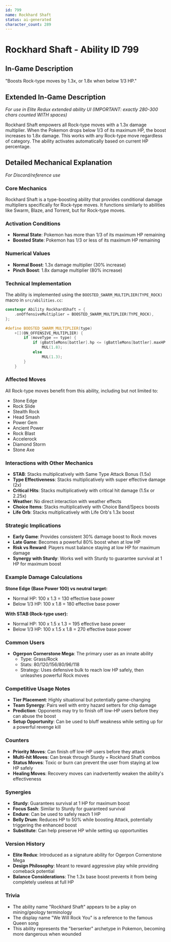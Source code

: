 ```yaml
---
id: 799
name: Rockhard Shaft
status: ai-generated
character_count: 289
---
```


# Rockhard Shaft - Ability ID 799

## In-Game Description
"Boosts Rock-type moves by 1.3x, or 1.8x when below 1/3 HP."

## Extended In-Game Description
*For use in Elite Redux extended ability UI (IMPORTANT: exactly 280-300 chars counted WITH spaces)*

Rockhard Shaft empowers all Rock-type moves with a 1.3x damage multiplier. When the Pokemon drops below 1/3 of its maximum HP, the boost increases to 1.8x damage. This works with any Rock-type move regardless of category. The ability activates automatically based on current HP percentage.

## Detailed Mechanical Explanation
*For Discord/reference use*

### Core Mechanics
Rockhard Shaft is a type-boosting ability that provides conditional damage multipliers specifically for Rock-type moves. It functions similarly to abilities like Swarm, Blaze, and Torrent, but for Rock-type moves.

### Activation Conditions
- **Normal State**: Pokemon has more than 1/3 of its maximum HP remaining
- **Boosted State**: Pokemon has 1/3 or less of its maximum HP remaining

### Numerical Values
- **Normal Boost**: 1.3x damage multiplier (30% increase)
- **Pinch Boost**: 1.8x damage multiplier (80% increase)

### Technical Implementation
The ability is implemented using the `BOOSTED_SWARM_MULTIPLIER(TYPE_ROCK)` macro in `src/abilities.cc`:

```cpp
constexpr Ability RockhardShaft = {
    .onOffensiveMultiplier = BOOSTED_SWARM_MULTIPLIER(TYPE_ROCK),
};

#define BOOSTED_SWARM_MULTIPLIER(type)                                       \
    +[](ON_OFFENSIVE_MULTIPLIER) {                                           \
        if (moveType == type) {                                              \
            if (gBattleMons[battler].hp <= (gBattleMons[battler].maxHP / 3)) \
                MUL(1.8);                                                    \
            else                                                             \
                MUL(1.3);                                                    \
        }                                                                    \
    }
```

### Affected Moves
All Rock-type moves benefit from this ability, including but not limited to:
- Stone Edge
- Rock Slide
- Stealth Rock
- Head Smash
- Power Gem
- Ancient Power
- Rock Blast
- Accelerock
- Diamond Storm
- Stone Axe

### Interactions with Other Mechanics
- **STAB**: Stacks multiplicatively with Same Type Attack Bonus (1.5x)
- **Type Effectiveness**: Stacks multiplicatively with super effective damage (2x)
- **Critical Hits**: Stacks multiplicatively with critical hit damage (1.5x or 2.25x)
- **Weather**: No direct interaction with weather effects
- **Choice Items**: Stacks multiplicatively with Choice Band/Specs boosts
- **Life Orb**: Stacks multiplicatively with Life Orb's 1.3x boost

### Strategic Implications
- **Early Game**: Provides consistent 30% damage boost to Rock moves
- **Late Game**: Becomes a powerful 80% boost when at low HP
- **Risk vs Reward**: Players must balance staying at low HP for maximum damage
- **Synergy with Sturdy**: Works well with Sturdy to guarantee survival at 1 HP for maximum boost

### Example Damage Calculations
**Stone Edge (Base Power 100) vs neutral target:**
- Normal HP: 100 x 1.3 = 130 effective base power
- Below 1/3 HP: 100 x 1.8 = 180 effective base power

**With STAB (Rock-type user):**
- Normal HP: 100 x 1.5 x 1.3 = 195 effective base power
- Below 1/3 HP: 100 x 1.5 x 1.8 = 270 effective base power

### Common Users
- **Ogerpon Cornerstone Mega**: The primary user as an innate ability
  - Type: Grass/Rock
  - Stats: 80/120/156/80/96/118
  - Strategy: Uses defensive bulk to reach low HP safely, then unleashes powerful Rock moves

### Competitive Usage Notes
- **Tier Placement**: Highly situational but potentially game-changing
- **Team Synergy**: Pairs well with entry hazard setters for chip damage
- **Prediction**: Opponents may try to finish off low-HP users before they can abuse the boost
- **Setup Opportunity**: Can be used to bluff weakness while setting up for a powerful revenge kill

### Counters
- **Priority Moves**: Can finish off low-HP users before they attack
- **Multi-hit Moves**: Can break through Sturdy + Rockhard Shaft combos
- **Status Moves**: Toxic or burn can prevent the user from staying at low HP safely
- **Healing Moves**: Recovery moves can inadvertently weaken the ability's effectiveness

### Synergies
- **Sturdy**: Guarantees survival at 1 HP for maximum boost
- **Focus Sash**: Similar to Sturdy for guaranteed survival
- **Endure**: Can be used to safely reach 1 HP
- **Belly Drum**: Reduces HP to 50% while boosting Attack, potentially triggering the enhanced boost
- **Substitute**: Can help preserve HP while setting up opportunities

### Version History
- **Elite Redux**: Introduced as a signature ability for Ogerpon Cornerstone Mega
- **Design Philosophy**: Meant to reward aggressive play while providing comeback potential
- **Balance Considerations**: The 1.3x base boost prevents it from being completely useless at full HP

### Trivia
- The ability name "Rockhard Shaft" appears to be a play on mining/geology terminology
- The display name "We Will Rock You" is a reference to the famous Queen song
- This ability represents the "berserker" archetype in Pokemon, becoming more dangerous when wounded